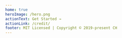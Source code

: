 ```yaml
---
home: true
heroImage: /hero.png
actionText: Get Started →
actionLink: /credit/
footer: MIT Licensed | Copyright © 2019-present CH
---
```

